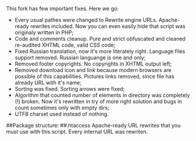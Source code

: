 This fork has few important fixes. Here we go:

- Every usual pathes were changed to Rewrite engine URLs. Apache-ready rewrites included. Now you can even easily hide that script was originaly written in PHP;
- Code and comments cleanup. Pure and strict obfuscated and cleaned re-audited XHTML code, valid CSS code;
- Fixed Russian translation, now it's more literately right. Language files support removed. Russian languange is one and only;
- Removed footer copyrights. No copyrights in XHTML output left;
- Removed download icon and link because modern browsers are possible of this capabilities. Pictures links removed, since file has already URL with it's name;
- Sorting was fixed. Sorting arrows were fixed;
- Algorithm that counted number of elements in directory was completely (!) broken. Now it's rewritten in try of more right solution and bugs in count sometimes only with empty dirs;
- UTF8 charset used instead of nothing.

##Package structure:
##.htaccess
Apache-ready URL rewrites that you must use with this script. Every internal URL was rewriten.
